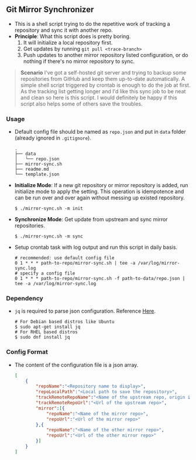## Git Mirror Synchronizer

- This is a shell script trying to do the repetitive work of tracking a repository and sync it with another repo.
- **Principle**: What this script does is pretty boring. 
    1. It will initialize a local repository first.
    2. Get updates by running `git pull <trace-branch>` 
    3. Push updates to another mirror repository listed configuration, or do nothing if there's no mirror repository to sync.
 
> **Scenario** 
> I've got a self-hosted git server and trying to backup some repositories from GitHub and keep them up-to-date automatically. A simple shell script triggered by crontab is enough to do the job at first. As the tracking list getting longer and I'd like this sync job to be neat and clean so here is this script.
> I would definitely be happy if this script also helps some of others save the troubles. 

### Usage



- Default config file should be named as `repo.json` and put in `data` folder (already ignored in `.gitignore`). 
    
    ```
    .
    ├── data
    │   └── repo.json
    ├── mirror-sync.sh
    ├── readme.md
    └── template.json
    ```
    
    
- **Initialize Mode**: If a new git repository or mirror repository is added, run initialize mode to apply the setting. This operation is idempotence and can be run over and over again without messing up existed repository.

    ```shell
    $ ./mirror-sync.sh -m init
    ```

- **Synchronize Mode**: Get update from upstream and sync mirror repositories.

    ```shell
    $ ./mirror-sync.sh -m sync
    ```

- Setup crontab task with log output and run this script in daily basis.

    ```shell
    # recommended: use default config file
    0 1 * * * path-to-repo/mirror-sync.sh | tee -a /var/log/mirror-sync.log
    # specify a config file
    0 1 * * * path-to-repo/mirror-sync.sh -f path-to-data/repo.json | tee -a /var/log/mirror-sync.log
    ```

### Dependency

- `jq` is required to parse json configuration. Reference [Here](https://stedolan.github.io/jq/).

    ```shell
    # For Debian based distros like Ubuntu
    $ sudo apt-get install jq
    # For RHEL based distros 
    $ sudo dnf install jq
    ```
    
### Config Format

- The content of the configuration file is a json array. 

    ```json
    [
        {
        	"repoName":"<Repository name to display>",
        	"repoLocalPath":"<Local path to save the repository>",
        	"trackRemoteRepoName":"<Name of the upstream repo, origin if not altered>",
        	"trackRemoteRepoUrl":"<Url of the upstream repo>",
        	"mirror":[{
        		"repoName":"<Name of the mirror repo>",
        		"repoUrl":"<Url of the mirror repo>"
        	},{
        		"repoName":"<Name of the other mirror repo>",
        		"repoUrl":"<Url of the other mirror repo>"
        	}]
        }
    ]
    ```